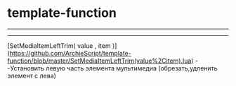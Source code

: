 # template-function
------------------------------------------------------------------------------------------------------------------
- - - - - - - - - - - - - - - - - - - - - - - - - - - - - - - - - - - - - - - - - - - - - - - - - - - - - - - - - 

[SetMediaItemLeftTrim( value , item )]  (https://github.com/ArchieScript/template-function/blob/master/SetMediaItemLeftTrim(value%2Citem).lua) - -Установить левую часть элемента мультимедиа (обрезать,удленить элемент с лева)



